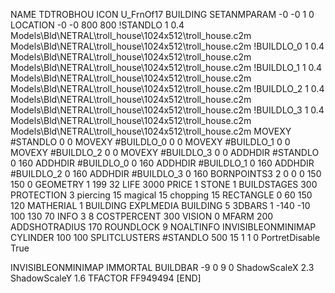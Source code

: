 NAME TDTROBHOU
ICON U_FrnOf17
BUILDING
SETANMPARAM -0 -0 1 0
LOCATION -0 -0 800 800
!STANDLO      1 0.4 Models\Bld\NETRAL\troll_house\1024x512\troll_house.c2m Models\Bld\NETRAL\troll_house\1024x512\troll_house.c2m 
!BUILDLO_0    1 0.4 Models\Bld\NETRAL\troll_house\1024x512\troll_house.c2m Models\Bld\NETRAL\troll_house\1024x512\troll_house.c2m 
!BUILDLO_1    1 0.4 Models\Bld\NETRAL\troll_house\1024x512\troll_house.c2m Models\Bld\NETRAL\troll_house\1024x512\troll_house.c2m 
!BUILDLO_2    1 0.4 Models\Bld\NETRAL\troll_house\1024x512\troll_house.c2m Models\Bld\NETRAL\troll_house\1024x512\troll_house.c2m 
!BUILDLO_3    1 0.4 Models\Bld\NETRAL\troll_house\1024x512\troll_house.c2m Models\Bld\NETRAL\troll_house\1024x512\troll_house.c2m 
MOVEXY #STANDLO   0 0
MOVEXY #BUILDLO_0 0 0
MOVEXY #BUILDLO_1 0 0
MOVEXY #BUILDLO_2 0 0
MOVEXY #BUILDLO_3 0 0
ADDHDIR #STANDLO 0 160
ADDHDIR #BUILDLO_0 0 160
ADDHDIR #BUILDLO_1 0 160
ADDHDIR #BUILDLO_2 0 160
ADDHDIR #BUILDLO_3 0 160
BORNPOINTS3 2 0 0 0 150 150 0
GEOMETRY 1 199 32
LIFE     3000
PRICE 1 STONE 1
BUILDSTAGES 300
PROTECTION 3 piercing 15 magical 15 chopping 15
RECTANGLE    0 60 150 120
MATHERIAL 1 BUILDING
EXPLMEDIA BUILDING 5
3DBARS 1 -140 -10 100 130 70
INFO 3 8
COSTPERCENT 300
VISION 0
MFARM 200
ADDSHOTRADIUS 170
ROUNDLOCK 9
NOALTINFO
INVISIBLEONMINIMAP
CYLINDER 100 100
SPLITCLUSTERS #STANDLO 500 15 1 1 0
PortretDisable True

INVISIBLEONMINIMAP
IMMORTAL
BUILDBAR -9 0 9 0
ShadowScaleX 2.3
ShadowScaleY 1.6
TFACTOR FF949494
[END]
